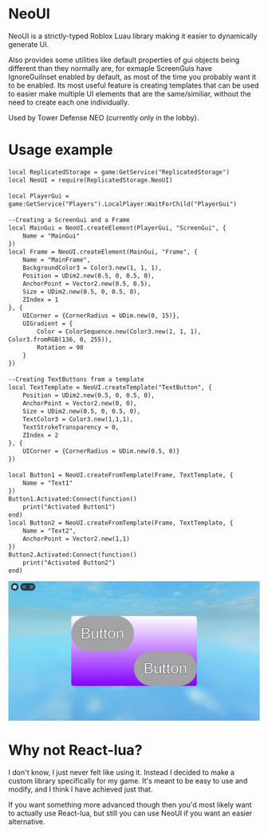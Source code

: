 # NeoUI
NeoUI is a strictly-typed Roblox Luau library making it easier to dynamically generate UI.

Also provides some utilities like default properties of gui objects being different than they normally are, for exmaple ScreenGuis have IgnoreGuiInset enabled by default, as most of the time you probably want it to be enabled. Its most useful feature is creating templates that can be used to easier make multiple UI elements that are the same/similiar, without the need to create each one individually.

Used by Tower Defense NEO (currently only in the lobby).

# Usage example
```luau
local ReplicatedStorage = game:GetService("ReplicatedStorage")
local NeoUI = require(ReplicatedStorage.NeoUI)

local PlayerGui = game:GetService("Players").LocalPlayer:WaitForChild("PlayerGui")

--Creating a ScreenGui and a Frame
local MainGui = NeoUI.createElement(PlayerGui, "ScreenGui", {
    Name = "MainGui"
})
local Frame = NeoUI.createElement(MainGui, "Frame", {
	Name = "MainFrame",
	BackgroundColor3 = Color3.new(1, 1, 1),
	Position = UDim2.new(0.5, 0, 0.5, 0),
	AnchorPoint = Vector2.new(0.5, 0.5),
	Size = UDim2.new(0.5, 0, 0.5, 0),
	ZIndex = 1
}, {
	UICorner = {CornerRadius = UDim.new(0, 15)},
	UIGradient = {
		Color = ColorSequence.new(Color3.new(1, 1, 1), Color3.fromRGB(136, 0, 255)),
		Rotation = 90
	}
})

--Creating TextButtons from a template
local TextTemplate = NeoUI.createTemplate("TextButton", {
	Position = UDim2.new(0.5, 0, 0.5, 0),
	AnchorPoint = Vector2.new(0, 0),
	Size = UDim2.new(0.5, 0, 0.5, 0),
	TextColor3 = Color3.new(1,1,1),
	TextStrokeTransparency = 0,
	ZIndex = 2
}, {
	UICorner = {CornerRadius = UDim.new(0.5, 0)}
})

local Button1 = NeoUI.createFromTemplate(Frame, TextTemplate, {
	Name = "Text1"
})
Button1.Activated:Connect(function()
	print("Activated Button1")
end)
local Button2 = NeoUI.createFromTemplate(Frame, TextTemplate, {
	Name = "Text2",
	AnchorPoint = Vector2.new(1,1)
})
Button2.Activated:Connect(function()
	print("Activated Button2")
end)
```
<div align="center">
	<img src="ExampleGui.png" alt="GUI generated by the code above" />
</div>

# Why not React-lua?
I don't know, I just never felt like using it. Instead I decided to make a custom library specifically for my game.
It's meant to be easy to use and modify, and I think I have achieved just that.

If you want something more advanced though then you'd most likely want to actually use React-lua, but still you can use NeoUI if you want an easier alternative.